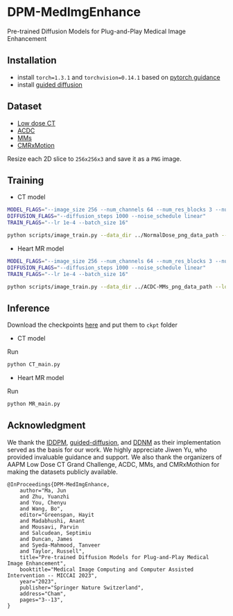 # DPM-MedImgEnhance
Pre-trained Diffusion Models for Plug-and-Play Medical Image Enhancement

## Installation

- install `torch=1.3.1` and `torchvision=0.14.1` based on [pytorch guidance](https://pytorch.org/get-started/previous-versions/)
- install [guided diffusion](https://github.com/openai/guided-diffusion)

## Dataset

- [Low dose CT](https://www.aapm.org/grandchallenge/lowdosect/)
- [ACDC](https://www.creatis.insa-lyon.fr/Challenge/acdc/databases.html)
- [MMs](https://www.ub.edu/mnms/)
- [CMRxMotion](http://cmr.miccai.cloud/)

Resize each 2D slice to `256x256x3` and save it as a `PNG` image.

## Training

- CT model

```bash
MODEL_FLAGS="--image_size 256 --num_channels 64 --num_res_blocks 3 --num_heads 1"
DIFFUSION_FLAGS="--diffusion_steps 1000 --noise_schedule linear"
TRAIN_FLAGS="--lr 1e-4 --batch_size 16"

python scripts/image_train.py --data_dir ../NormalDose_png_data_path --log_dir ./work_dir/CT256 $MODEL_FLAGS $DIFFUSION_FLAGS $TRAIN_FLAGS
```

- Heart MR model

```bash
MODEL_FLAGS="--image_size 256 --num_channels 64 --num_res_blocks 3 --num_heads 1"
DIFFUSION_FLAGS="--diffusion_steps 1000 --noise_schedule linear"
TRAIN_FLAGS="--lr 1e-4 --batch_size 16"

python scripts/image_train.py --data_dir ../ACDC-MMs_png_data_path --log_dir ./work_dir/MR256 $MODEL_FLAGS $DIFFUSION_FLAGS $TRAIN_FLAGS
```


## Inference

Download the checkpoints [here](https://drive.google.com/drive/folders/1_7yIdrR3Io8tH-hCkkuFd2PEvtijGEGB?usp=sharing) and put them to `ckpt` folder

- CT model

Run

```bash
python CT_main.py
```

- Heart MR model

Run 

```bash
python MR_main.py
```


## Acknowledgment

We thank the [IDDPM](https://github.com/openai/improved-diffusion), [guided-diffusion](https://github.com/openai/guided-diffusion), and [DDNM](https://github.com/wyhuai/DDNM) as their implementation served as the basis for our work. We highly appreciate Jiwen Yu, who provided invaluable guidance and support. We also thank the organizers of AAPM Low Dose CT Grand Challenge, ACDC, MMs, and CMRxMothion for making the datasets publicly available.

```
@InProceedings{DPM-MedImgEnhance,
	author="Ma, Jun
	and Zhu, Yuanzhi
	and You, Chenyu
	and Wang, Bo",
	editor="Greenspan, Hayit
	and Madabhushi, Anant
	and Mousavi, Parvin
	and Salcudean, Septimiu
	and Duncan, James
	and Syeda-Mahmood, Tanveer
	and Taylor, Russell",
	title="Pre-trained Diffusion Models for Plug-and-Play Medical Image Enhancement",
	booktitle="Medical Image Computing and Computer Assisted Intervention -- MICCAI 2023",
	year="2023",
	publisher="Springer Nature Switzerland",
	address="Cham",
	pages="3--13",
}
```
